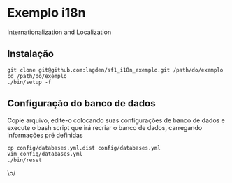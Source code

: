 Exemplo i18n
============

Internationalization and Localization


## Instalação

    git clone git@github.com:lagden/sf1_i18n_exemplo.git /path/do/exemplo
    cd /path/do/exemplo
    ./bin/setup -f

## Configuração do banco de dados

Copie arquivo, edite-o colocando suas configurações de banco de dados e execute o bash script que irá recriar o banco de dados, carregando informações pré definidas

    cp config/databases.yml.dist config/databases.yml
    vim config/databases.yml
    ./bin/reset

\o/

